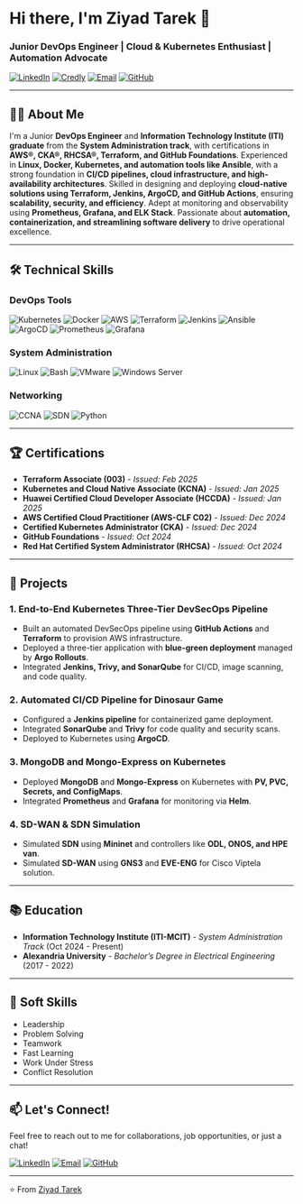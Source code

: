 # Hi there, I'm Ziyad Tarek 👋

### Junior DevOps Engineer | Cloud & Kubernetes Enthusiast | Automation Advocate

[![LinkedIn](https://img.shields.io/badge/LinkedIn-0077B5?style=for-the-badge&logo=linkedin&logoColor=white)](https://www.linkedin.com/in/ziyad-tarek180/)
[![Credly](https://img.shields.io/badge/Credly-FF6B00?style=for-the-badge&logo=credly&logoColor=white)](https://www.credly.com/users/ziad-tarek.180)
[![Email](https://img.shields.io/badge/Gmail-D14836?style=for-the-badge&logo=gmail&logoColor=white)](mailto:ziyadtarek180@gmail.com)
[![GitHub](https://img.shields.io/badge/GitHub-100000?style=for-the-badge&logo=github&logoColor=white)](https://github.com/ziyad-tarek1)

---

## 👨‍💻 About Me

I'm a Junior **DevOps Engineer** and **Information Technology Institute (ITI) graduate** from the **System Administration track**, with certifications in **AWS®, CKA®, RHCSA®, Terraform, and GitHub Foundations**. Experienced in **Linux, Docker, Kubernetes, and automation tools like Ansible**, with a strong foundation in **CI/CD pipelines, cloud infrastructure, and high-availability architectures**. Skilled in designing and deploying **cloud-native solutions using Terraform, Jenkins, ArgoCD, and GitHub Actions**, ensuring **scalability, security, and efficiency**. Adept at monitoring and observability using **Prometheus, Grafana, and ELK Stack**. Passionate about **automation, containerization, and streamlining software delivery** to drive operational excellence.  

---

## 🛠️ Technical Skills

### DevOps Tools
![Kubernetes](https://img.shields.io/badge/Kubernetes-326CE5?style=for-the-badge&logo=kubernetes&logoColor=white)
![Docker](https://img.shields.io/badge/Docker-2496ED?style=for-the-badge&logo=docker&logoColor=white)
![AWS](https://img.shields.io/badge/AWS-232F3E?style=for-the-badge&logo=amazon-aws&logoColor=white)
![Terraform](https://img.shields.io/badge/Terraform-623CE4?style=for-the-badge&logo=terraform&logoColor=white)
![Jenkins](https://img.shields.io/badge/Jenkins-D24939?style=for-the-badge&logo=jenkins&logoColor=white)
![Ansible](https://img.shields.io/badge/Ansible-EE0000?style=for-the-badge&logo=ansible&logoColor=white)
![ArgoCD](https://img.shields.io/badge/ArgoCD-EF7B4D?style=for-the-badge&logo=argo&logoColor=white)
![Prometheus](https://img.shields.io/badge/Prometheus-E6522C?style=for-the-badge&logo=prometheus&logoColor=white)
![Grafana](https://img.shields.io/badge/Grafana-F46800?style=for-the-badge&logo=grafana&logoColor=white)

### System Administration
![Linux](https://img.shields.io/badge/Linux-FCC624?style=for-the-badge&logo=linux&logoColor=black)
![Bash](https://img.shields.io/badge/Bash-4EAA25?style=for-the-badge&logo=gnu-bash&logoColor=white)
![VMware](https://img.shields.io/badge/VMware-607078?style=for-the-badge&logo=vmware&logoColor=white)
![Windows Server](https://img.shields.io/badge/Windows_Server-0078D6?style=for-the-badge&logo=windows&logoColor=white)

### Networking
![CCNA](https://img.shields.io/badge/CCNA-1BA0D7?style=for-the-badge&logo=cisco&logoColor=white)
![SDN](https://img.shields.io/badge/SDN-0085CA?style=for-the-badge&logo=opennetworking&logoColor=white)
![Python](https://img.shields.io/badge/Python-3776AB?style=for-the-badge&logo=python&logoColor=white)

---

## 🏆 Certifications

- **Terraform Associate (003)** - *Issued: Feb 2025*
- **Kubernetes and Cloud Native Associate (KCNA)** - *Issued: Jan 2025*
- **Huawei Certified Cloud Developer Associate (HCCDA)** - *Issued: Jan 2025*
- **AWS Certified Cloud Practitioner (AWS-CLF C02)** - *Issued: Dec 2024*
- **Certified Kubernetes Administrator (CKA)** - *Issued: Dec 2024*
- **GitHub Foundations** - *Issued: Oct 2024*
- **Red Hat Certified System Administrator (RHCSA)** - *Issued: Oct 2024*

---

## 🚀 Projects

### 1. End-to-End Kubernetes Three-Tier DevSecOps Pipeline
- Built an automated DevSecOps pipeline using **GitHub Actions** and **Terraform** to provision AWS infrastructure.
- Deployed a three-tier application with **blue-green deployment** managed by **Argo Rollouts**.
- Integrated **Jenkins, Trivy, and SonarQube** for CI/CD, image scanning, and code quality.

### 2. Automated CI/CD Pipeline for Dinosaur Game
- Configured a **Jenkins pipeline** for containerized game deployment.
- Integrated **SonarQube** and **Trivy** for code quality and security scans.
- Deployed to Kubernetes using **ArgoCD**.

### 3. MongoDB and Mongo-Express on Kubernetes
- Deployed **MongoDB** and **Mongo-Express** on Kubernetes with **PV, PVC, Secrets, and ConfigMaps**.
- Integrated **Prometheus** and **Grafana** for monitoring via **Helm**.

### 4. SD-WAN & SDN Simulation
- Simulated **SDN** using **Mininet** and controllers like **ODL, ONOS, and HPE van**.
- Simulated **SD-WAN** using **GNS3** and **EVE-ENG** for Cisco Viptela solution.

---

## 📚 Education

- **Information Technology Institute (ITI-MCIT)** - *System Administration Track* (Oct 2024 - Present)
- **Alexandria University** - *Bachelor’s Degree in Electrical Engineering* (2017 - 2022)

---

## 🌟 Soft Skills

- Leadership
- Problem Solving
- Teamwork
- Fast Learning
- Work Under Stress
- Conflict Resolution

---

## 📫 Let's Connect!

Feel free to reach out to me for collaborations, job opportunities, or just a chat!

[![LinkedIn](https://img.shields.io/badge/LinkedIn-0077B5?style=for-the-badge&logo=linkedin&logoColor=white)](https://www.linkedin.com/in/ziyad-tarek180/)
[![Email](https://img.shields.io/badge/Gmail-D14836?style=for-the-badge&logo=gmail&logoColor=white)](mailto:ziyadtarek180@gmail.com)
[![GitHub](https://img.shields.io/badge/GitHub-100000?style=for-the-badge&logo=github&logoColor=white)](https://github.com/ziyad-tarek1)

---

⭐️ From [Ziyad Tarek](https://github.com/ziyad-tarek1)
